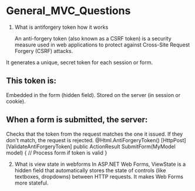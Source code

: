 # General_MVC_Questions

1) What is antiforgery token how it works

   An anti-forgery token (also known as a CSRF token) is a security measure used in web applications to protect against Cross-Site Request Forgery (CSRF) attacks.
  
It generates a unique, secret token for each session or form.

This token is:
------------------
Embedded in the form (hidden field).
Stored on the server (in session or cookie).

When a form is submitted, the server:
--------------------------------
Checks that the token from the request matches the one it issued.
If they don't match, the request is rejected.
@Html.AntiForgeryToken()
[HttpPost]
[ValidateAntiForgeryToken]
public ActionResult SubmitForm(MyModel model) {
    // Process form if token is valid
}

2) What is view state in webforms
 In ASP.NET Web Forms, ViewState is a hidden field that automatically stores the state of controls (like textboxes, dropdowns) between HTTP requests. It makes Web Forms more stateful.
<input type="hidden" name="__VIEWSTATE" value="..." />
